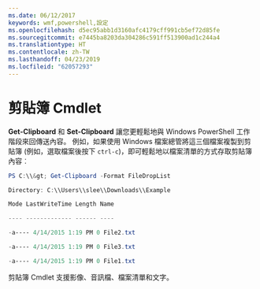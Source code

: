 ```yaml
---
ms.date: 06/12/2017
keywords: wmf,powershell,設定
ms.openlocfilehash: d5ec95abb1d3160afc4179cff991cb5ef72d85fe
ms.sourcegitcommit: e7445ba8203da304286c591ff513900ad1c244a4
ms.translationtype: HT
ms.contentlocale: zh-TW
ms.lasthandoff: 04/23/2019
ms.locfileid: "62057293"
---
```

# <a name="clipboard-cmdlets"></a>剪貼簿 Cmdlet
**Get-Clipboard** 和 **Set-Clipboard** 讓您更輕鬆地與 Windows PowerShell 工作階段來回傳送內容。 例如，如果使用 Windows 檔案總管將這三個檔案複製到剪貼簿 (例如，選取檔案後按下 `ctrl-c`)，即可輕鬆地以檔案清單的方式存取剪貼簿內容︰

```powershell
PS C:\\&gt; Get-Clipboard -Format FileDropList

Directory: C:\\Users\\slee\\Downloads\\Example

Mode LastWriteTime Length Name

---- ------------- ------ ----

-a---- 4/14/2015 1:19 PM 0 File2.txt

-a---- 4/14/2015 1:19 PM 0 File3.txt

-a---- 4/14/2015 1:19 PM 0 File1.txt
```


剪貼簿 Cmdlet 支援影像、音訊檔、檔案清單和文字。
